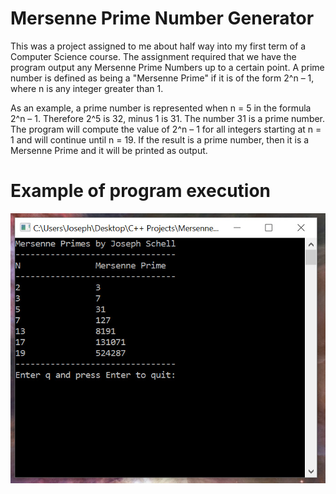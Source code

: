 # Mersenne Prime Number Generator

This was a project assigned to me about half way into my first term
of a Computer Science course. The assignment required that we have
the program output any Mersenne Prime Numbers up to a certain point.
A prime number is defined as being a "Mersenne Prime" if it is of the 
form 2^n – 1, where n is any integer greater than 1. 

As an example, a prime number is represented when  n = 5 in the formula 
2^n – 1. Therefore 2^5 is 32, minus 1 is 31. The number 31 is a prime number. 
The program will compute the value of 2^n – 1 for all integers starting 
at n = 1 and will continue until n = 19. If the result is a prime number, 
then it is a Mersenne Prime and it will be printed as output.

# Example of program execution

![Alt text](https://github.com/DKPunch/mersenne-prime-numbers/blob/master/primesPic.jpg?raw=true "Screenshot")
